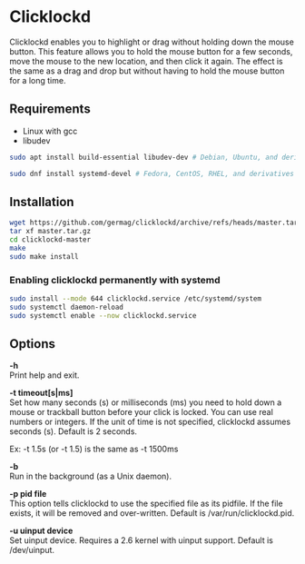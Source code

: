 # Clicklockd

Clicklockd enables you to highlight or drag without holding down the mouse button.
This feature allows you to hold the mouse button for a few seconds, move the mouse
to the new location, and then click it again. The effect is the same as a drag and
drop but without having to hold the mouse button for a long time.


## Requirements

  - Linux with gcc
  - libudev

```sh
sudo apt install build-essential libudev-dev # Debian, Ubuntu, and derivatives
```
```sh
sudo dnf install systemd-devel # Fedora, CentOS, RHEL, and derivatives
```

## Installation

```sh
wget https://github.com/germag/clicklockd/archive/refs/heads/master.tar.gz
tar xf master.tar.gz
cd clicklockd-master
make
sudo make install

```
### Enabling clicklockd permanently with systemd

```sh
sudo install --mode 644 clicklockd.service /etc/systemd/system
sudo systemctl daemon-reload
sudo systemctl enable --now clicklockd.service
```

## Options

**-h**  
Print help and exit.

**-t timeout[s|ms]**  
Set how many seconds (s) or milliseconds (ms) you need to hold down a mouse or
trackball button before your click is locked. You can use real numbers or integers.
If the unit of time is not specified, clicklockd assumes seconds (s).
Default is 2 seconds.

Ex: -t 1.5s (or -t 1.5) is the same as -t 1500ms

**-b**  
Run in the background (as a Unix daemon).

**-p pid file**  
This option tells clicklockd to use the specified file as its pidfile.  If the file exists, it will be removed and over-written.  Default is /var/run/clicklockd.pid.

**-u uinput device**  
Set uinput device. Requires a 2.6 kernel with uinput support. Default is /dev/uinput.
